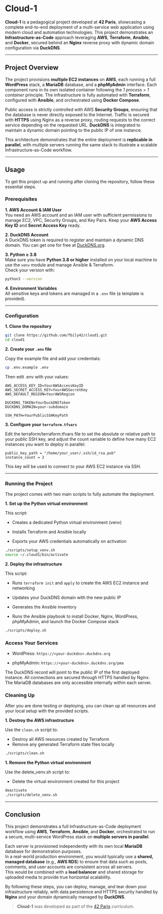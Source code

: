# Cloud-1

**Cloud-1** is a pedagogical project developed at **42 Paris**, showcasing a complete end-to-end deployment of a multi-service web application using modern cloud and automation technologies. This project demonstrates an **Infrastructure-as-Code** approach leveraging **AWS**, **Terraform**, **Ansible**, and **Docker**, secured behind an **Nginx** reverse proxy with dynamic domain configuration via **DuckDNS**.

---

## Project Overview

The project provisions **multiple EC2 instances** on **AWS**, each running a full **WordPress** stack, a **MariaDB** database, and a **phpMyAdmin** interface. Each component runs in its own isolated container following the *1 process = 1 container* principle. The infrastructure is fully automated with **Terraform**, configured with **Ansible**, and orchestrated using **Docker Compose**.

Public access is strictly controlled with AWS **Security Groups**, ensuring that the database is never directly exposed to the Internet. Traffic is secured with **HTTPS** using Nginx as a reverse proxy, routing requests to the correct service depending on the requested URL. **DuckDNS** is integrated to maintain a dynamic domain pointing to the public IP of one instance.

This architecture demonstrates that the entire deployment is **replicable in parallel**, with multiple servers running the same stack to illustrate a scalable Infrastructure-as-Code workflow.

---

## Usage

To get this project up and running after cloning the repository, follow these essential steps.

### Prerequisites

**1. AWS Account & IAM User**  
   You need an AWS account and an IAM user with sufficient permissions to manage EC2, VPC, Security Groups, and Key Pairs. Keep your **AWS Access Key ID** and **Secret Access Key** ready.

**2. DuckDNS Account**  
   A DuckDNS token is required to register and maintain a dynamic DNS domain. You can get one for free at [DuckDNS.org](https://www.duckdns.org/).

**3. Python ≥ 3.8**  
   Make sure you have **Python 3.8 or higher** installed on your local machine to use the `venv` module and manage Ansible & Terraform.  
   Check your version with:
   ```bash
   python3 --version
   ```

**4. Environment Variables**  
   All sensitive keys and tokens are managed in a `.env` file (a template is provided).

---

### Configuration

**1. Clone the repository**

   ```bash
   git clone https://github.com/fbily42/cloud1.git
   cd cloud1
   ```
**2. Create your `.env` file**

Copy the example file and add your credentials:

```bash
cp .env.example .env
```

Then edit .env with your values:

```env
AWS_ACCESS_KEY_ID=YourAWSAccessKeyID
AWS_SECRET_ACCESS_KEY=YourAWSSecretKey
AWS_DEFAULT_REGION=YourAWSRegion

DUCKDNS_TOKEN=YourDuckDNSToken
DUCKDNS_DOMAIN=your-subdomain

SSH_PATH=YourPublicSSHKeyPath
```

**3. Configure your `terraform.tfvars`**

Edit the terraform/terraform.tfvars file to set the absolute or relative path to your public SSH key, and adjust the count variable to define how many EC2 instances you want to deploy in parallel:

```env
public_key_path = "/home/your_user/.ssh/id_rsa.pub"
instance_count = 2
```
This key will be used to connect to your AWS EC2 instance via SSH.

---

### Running the Project
The project comes with two main scripts to fully automate the deployment.

**1. Set up the Python virtual environment**

This script:

- Creates a dedicated Python virtual environment (venv)

- Installs Terraform and Ansible locally

- Exports your AWS credentials automatically on activation

```bash
./scripts/setup_venv.sh
source ~/.cloud1/bin/activate
```
**2. Deploy the infrastructure**

This script:

- Runs `terraform init` and `apply` to create the AWS EC2 instance and networking

- Updates your DuckDNS domain with the new public IP

- Generates the Ansible inventory

- Runs the Ansible playbook to install Docker, Nginx, WordPress, phpMyAdmin, and launch the Docker Compose stack

```bash
./scripts/deploy.sh
```

### Access Your Services
- WordPress: ```https://<your-duckdns>.duckdns.org```

- phpMyAdmin: ```https://<your-duckdns>.duckdns.org/pma```

The DuckDNS record will point to the public IP of the first deployed instance. All connections are secured through HTTPS handled by Nginx. The MariaDB databases are only accessible internally within each server.

### Cleaning Up

After you are done testing or deploying, you can clean up all resources and your local setup with the provided scripts.

**1. Destroy the AWS infrastructure**

Use the `clean.sh` script to:

- Destroy all AWS resources created by Terraform
- Remove any generated Terraform state files locally

```bash
./scripts/clean.sh
```

**1. Remove the Python virtual environment**

Use the delete_venv.sh script to:

- Delete the virtual environment created for this project

```bash
deactivate
./scripts/delete_venv.sh
```

---

## Conclusion

This project demonstrates a full Infrastructure-as-Code deployment workflow using **AWS**, **Terraform**, **Ansible**, and **Docker**, orchestrated to run a secure, multi-service WordPress stack on **multiple servers in parallel**.

Each server is provisioned independently with its own local **MariaDB** database for demonstration purposes.  
In a real-world production environment, you would typically use a **shared, managed database** (e.g., **AWS RDS**) to ensure that data such as posts, comments, and user accounts are consistent across all servers.  
This would be combined with a **load balancer** and shared storage for uploaded media to provide true horizontal scalability.

By following these steps, you can deploy, manage, and tear down your infrastructure reliably, with data persistence and HTTPS security handled by **Nginx** and your domain dynamically managed by **DuckDNS**.

> **Cloud-1** was developed as part of the [42 Paris](https://42.fr) curriculum. 
